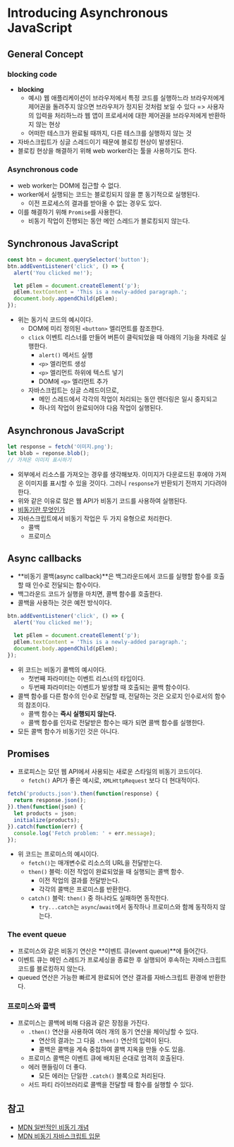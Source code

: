 # Introducing Asynchronous JavaScript

## General Concept

### blocking code

- **blocking**
  - 예시) 웹 애플리케이션이 브라우저에서 특정 코드를 실행하느라 브라우저에게 제어권을 돌려주지 않으면 브라우저가 정지된 것처럼 보일 수 있다 => 사용자의 입력을 처리하느라 웹 앱이 프로세서에 대한 제어권을 브라우저에게 반환하지 않는 현상
  - 어떠한 테스크가 완료될 때까지, 다른 테스크를 실행하지 않는 것
- 자바스크립트가 싱글 스레드이기 때문에 블로킹 현상이 발생된다.
- 블로킹 현상을 해결하기 위해 web worker라는 툴을 사용하기도 한다.



### Asynchronous code

- web worker는 DOM에 접근할 수 없다.
- worker에서 실행되는 코드는 블로킹되지 않을 뿐 동기적으로 실행된다.
  - 이전 프로세스의 결과를 받아올 수 없는 경우도 있다.
- 이를 해결하기 위해 `Promise`를 사용한다.
  - 비동기 작업이 진행되는 동안 메인 스레드가 블로킹되지 않는다.



## Synchronous JavaScript

```js
const btn = document.querySelector('button');
btn.addEventListener('click', () => {
  alert('You clicked me!');

  let pElem = document.createElement('p');
  pElem.textContent = 'This is a newly-added paragraph.';
  document.body.appendChild(pElem);
});

```

- 위는 동기식 코드의 예시이다.
  - DOM에 미리 정의된 `<button>` 엘리먼트를 참조한다.
  - `click` 이벤트 리스너를 만들어 버튼이 클릭되었을 때 아래의 기능을 차례로 실행한다.
    - `alert()` 메서드 실행
    - `<p>` 엘리먼트 생성
    - `<p>` 엘리먼트 하위에 텍스트 넣기
    - DOM에 `<p>` 엘리먼트 추가
  - 자바스크립트는 싱글 스레드이므로,
    - 메인 스레드에서 각각의 작업이 처리되는 동안 렌더링은 일시 중지되고
    - 하나의 작업이 완료되어야 다음 작업이 실행된다.



## Asynchronous JavaScript

```js
let response = fetch('이미지.png');
let blob = reponse.blob();
// 가져온 이미지 표시하기
```

- 외부에서 리소스를 가져오는 경우를 생각해보자. 이미지가 다운로드된 후에야 가져온 이미지를 표시할 수 있을 것이다. 그러니 `response`가 반환되기 전까지 기다려야한다. 
- 위와 같은 이유로 많은 웹 API가 비동기 코드를 사용하여 실행된다.
- [비동기란 무엇인가](https://github.com/leegwae/TIL/blob/main/web/Asynchronous.md)
- 자바스크립트에서 비동기 작업은 두 가지 유형으로 처리한다.
  - 콜백
  - 프로미스



## Async callbacks

- **비동기 콜백(async callback)**은 백그라운드에서 코드를 실행할 함수를 호출할 때 인수로 전달되는 함수이다.
- 백그라운드 코드가 실행을 마치면, 콜백 함수를 호출한다.
- 콜백을 사용하는 것은 예전 방식이다.

```js
btn.addEventListener('click', () => {
  alert('You clicked me!');

  let pElem = document.createElement('p');
  pElem.textContent = 'This is a newly-added paragraph.';
  document.body.appendChild(pElem);
});
```

- 위 코드는 비동기 콜백의 예시이다.
  - 첫번째 파라미터는 이벤트 리스너의 타입이다.
  - 두번째 파라미터는 이벤트가 발생할 때 호출되는 콜백 함수이다.
- 콜백 함수를 다른 함수의 인수로 전달할 때, 전달하는 것은 오로지 인수로서의 함수의 참조이다.
  - 콜백 함수는 **즉시 실행되지 않는다.**
  - 콜백 함수를 인자로 전달받은 함수는 때가 되면 콜백 함수를 실행한다.
- 모든 콜백 함수가 비동기인 것은 아니다.



## Promises

- 프로피스는 모던 웹 API에서 사용되는 새로운 스타일의 비동기 코드이다.
  - `fetch()` API가 좋은 예시로, `XMLHttpRequest` 보다 더 현대적이다.

```js
fetch('products.json').then(function(response) {
  return response.json();
}).then(function(json) {
  let products = json;
  initialize(products);
}).catch(function(err) {
  console.log('Fetch problem: ' + err.message);
});
```

- 위 코드는 프로미스의 예시이다.
  - `fetch()`는 매개변수로 리소스의 URL을 전달받는다.
  - `then()` 블럭: 이전 작업이 완료되었을 때 실행되는 콜백 함수.
    - 이전 작업의 결과를 전달받는다.
    - 각각의 콜백은 프로미스를 반환한다.
  - `catch()` 블럭: `then()` 중 하나라도 실패하면 동작한다.
    - `try...catch`는 `async`/`await`에서 동작하나 프로미스와 함께 동작하지 않는다.



### The event queue

- 프로미스와 같은 비동기 연산은 **이벤트 큐(event queue)**에 들어간다.
- 이벤트 큐는 메인 스레드가 프로세싱을 종료한 후 실행되어 후속하는 자바스크립트 코드를 블로킹하지 않는다.
- queued 연산은 가능한 빠르게 완료되어 연산 결과를 자바스크립트 환경에 반환한다.



### 프로미스와 콜백

- 프로미스는 콜백에 비해 다음과 같은 장점을 가진다.
  - `.then()` 연산을 사용하여 여러 개의 동기 연산을 체이닝할 수 있다.
    - 연산의 결과는 그 다음 `.then()` 연산의 입력이 된다.
    - 콜백은 콜백을 계속 중첩하여 콜백 지옥을 만들 수도 있음.
  - 프로미스 콜백은 이벤트 큐에 배치된 순대로 엄격히 호출된다.
  - 에러 핸들링이 더 좋다.
    - 모든 에러는 단일한 `.catch()` 블록으로 처리된다.
  - 서드 파티 라이브러리로 콜백을 전달할 때 함수를 실행할 수 있다.



## 참고

- [MDN 일반적인 비동기 개념](https://developer.mozilla.org/en-US/docs/Learn/JavaScript/Asynchronous/Concepts)
- [MDN 비동기 자바스크립트 입문](https://developer.mozilla.org/en-US/docs/Learn/JavaScript/Asynchronous/Introducing)


